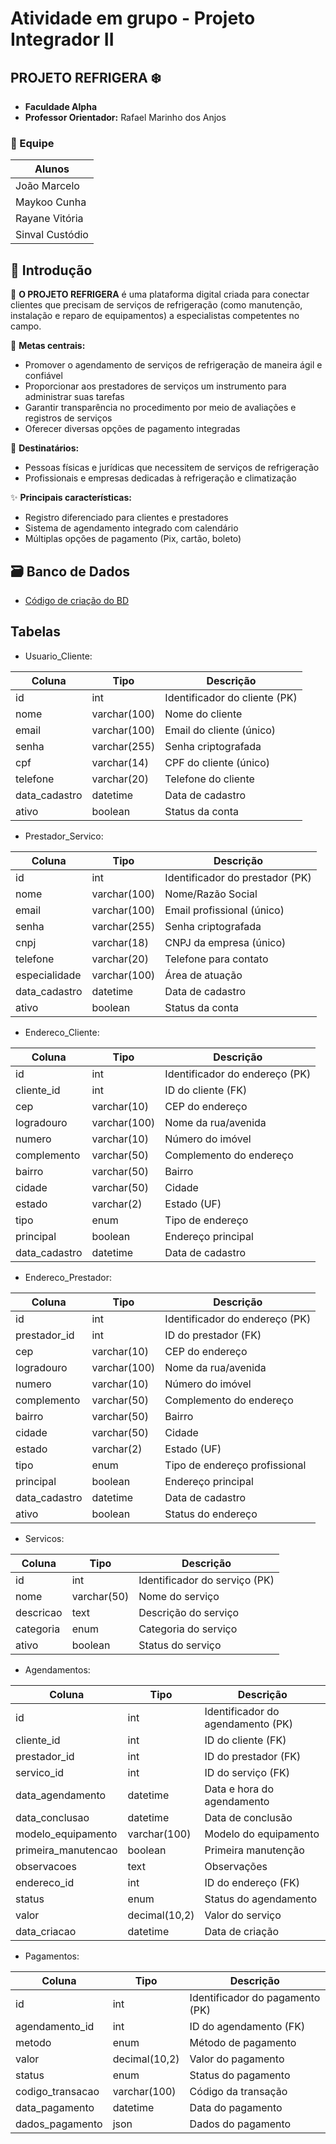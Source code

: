 # Atividade em grupo - Projeto Integrador II

## PROJETO REFRIGERA ❄️

- **Faculdade Alpha**
- **Professor Orientador:** Rafael Marinho dos Anjos

### 👥 Equipe

  | Alunos |
  |--------|
  | João Marcelo| https://github.com/Marselor |
  | Maykoo Cunha| https://github.com/MaykooCunha |
  | Rayane Vitória | https://github.com/rayanehonorio/rayanehonorio |
  | Sinval Custódio| https://github.com/SinvalCustodio |
 
## 📌 Introdução

🔹 **O PROJETO REFRIGERA** é uma plataforma digital criada para conectar clientes que precisam de serviços de refrigeração (como manutenção, instalação e reparo de equipamentos) a especialistas competentes no campo.

🎯 **Metas centrais:**
-  Promover o agendamento de serviços de refrigeração de maneira ágil e confiável
-  Proporcionar aos prestadores de serviços um instrumento para administrar suas tarefas
-  Garantir transparência no procedimento por meio de avaliações e registros de serviços
-  Oferecer diversas opções de pagamento integradas

👥 **Destinatários:**
-  Pessoas físicas e jurídicas que necessitem de serviços de refrigeração
-  Profissionais e empresas dedicadas à refrigeração e climatização

✨ **Principais características:**
-  Registro diferenciado para clientes e prestadores
-  Sistema de agendamento integrado com calendário
-  Múltiplas opções de pagamento (Pix, cartão, boleto)

## 🗃️ Banco de Dados

- [Código de criação do BD](./data/codigo_criacao_banco.sql)

## Tabelas


- Usuario_Cliente:

| Coluna          | Tipo          | Descrição                                      |
|----------------|--------------|------------------------------------------------|
| id          | int        | Identificador do cliente (PK)                  |
| nome        | varchar(100)| Nome do cliente                               |
| email       | varchar(100)| Email do cliente (único)                      |
| senha       | varchar(255)| Senha criptografada                           |
| cpf         | varchar(14) | CPF do cliente (único)                        |
| telefone    | varchar(20) | Telefone do cliente                           |
| data_cadastro | datetime  | Data de cadastro                              |
| ativo       | boolean     | Status da conta                               |

-  Prestador_Servico:

| Coluna          | Tipo          | Descrição                                      |
|----------------|--------------|------------------------------------------------|
| id          | int        | Identificador do prestador (PK)                |
| nome        | varchar(100) | Nome/Razão Social                             |
| email       | varchar(100) | Email profissional (único)                    |
| senha       | varchar(255) | Senha criptografada                           |
| cnpj        | varchar(18) | CNPJ da empresa (único)                       |
| telefone    | varchar(20) | Telefone para contato                         |
| especialidade | varchar(100)| Área de atuação                              |
| data_cadastro | datetime  | Data de cadastro                              |
| ativo       | boolean     | Status da conta                               |

- Endereco_Cliente:

| Coluna          | Tipo          | Descrição                                      |
|----------------|--------------|------------------------------------------------|
| id          | int        | Identificador do endereço (PK)                 |
| cliente_id  | int        | ID do cliente (FK)                            |
| cep         | varchar(10) | CEP do endereço                               |
| logradouro  | varchar(100)| Nome da rua/avenida                           |
| numero      | varchar(10) | Número do imóvel                             |
| complemento | varchar(50) | Complemento do endereço                      |
| bairro      | varchar(50) | Bairro                                        |
| cidade      | varchar(50) | Cidade                                        |
| estado      | varchar(2)  | Estado (UF)                                   |
| tipo        | enum       | Tipo de endereço                             |
| principal   | boolean     | Endereço principal                           |
| data_cadastro | datetime  | Data de cadastro                             |

- Endereco_Prestador:

| Coluna          | Tipo          | Descrição                                      |
|----------------|--------------|------------------------------------------------|
| id          | int        | Identificador do endereço (PK)                 |
| prestador_id | int        | ID do prestador (FK)                          |
| cep         | varchar(10) | CEP do endereço                               |
| logradouro  | varchar(100) | Nome da rua/avenida                           |
| numero      | varchar(10) | Número do imóvel                             |
| complemento | varchar(50) | Complemento do endereço                      |
| bairro      | varchar(50) | Bairro                                        |
| cidade      | varchar(50) | Cidade                                        |
| estado      | varchar(2)  | Estado (UF)                                   |
| tipo        | enum       | Tipo de endereço profissional                |
| principal   | boolean     | Endereço principal                           |
| data_cadastro | datetime  | Data de cadastro                             |
| ativo       | boolean     | Status do endereço                           |

- Servicos:

| Coluna          | Tipo          | Descrição                                      |
|----------------|--------------|------------------------------------------------|
| id          | int        | Identificador do serviço (PK)                  |
| nome        | varchar(50) | Nome do serviço                               |
| descricao   | text       | Descrição do serviço                          |
| categoria   | enum       | Categoria do serviço                         |
| ativo       | boolean     | Status do serviço                            |

- Agendamentos:

| Coluna          | Tipo          | Descrição                                      |
|----------------|--------------|------------------------------------------------|
| id          | int        | Identificador do agendamento (PK)              |
| cliente_id  | int        | ID do cliente (FK)                            |
| prestador_id| int        | ID do prestador (FK)                          |
| servico_id  | int        | ID do serviço (FK)                            |
| data_agendamento | datetime | Data e hora do agendamento                   |
| data_conclusao | datetime  | Data de conclusão                            |
| modelo_equipamento | varchar(100) | Modelo do equipamento                      |
| primeira_manutencao | boolean | Primeira manutenção                         |
| observacoes | text       | Observações                                  |
| endereco_id | int        | ID do endereço (FK)                          |
| status      | enum       | Status do agendamento                        |
| valor       | decimal(10,2) | Valor do serviço                            |
| data_criacao | datetime  | Data de criação                              |

- Pagamentos:

| Coluna          | Tipo          | Descrição                                      |
|----------------|--------------|------------------------------------------------|
| id          | int        | Identificador do pagamento (PK)                |
| agendamento_id | int     | ID do agendamento (FK)                        |
| metodo      | enum       | Método de pagamento                           |
| valor       | decimal(10,2) | Valor do pagamento                          |
| status      | enum       | Status do pagamento                          |
| codigo_transacao | varchar(100) | Código da transação                      |
| data_pagamento | datetime  | Data do pagamento                           |
| dados_pagamento | json     | Dados do pagamento                          |

